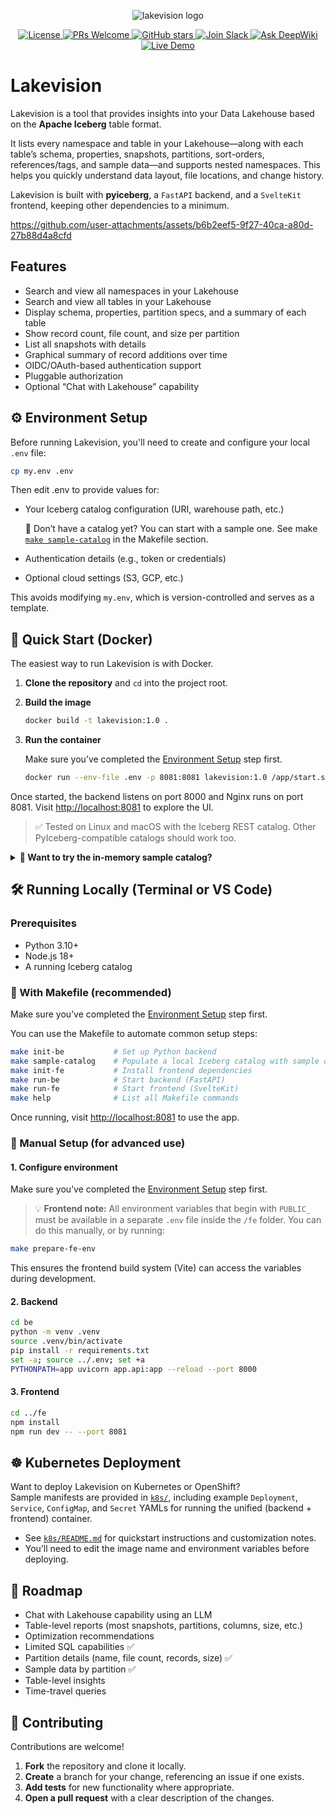 
<p align="center">
  <img src="https://raw.githubusercontent.com/lakevision-project/lakevision/assets/lakevision1.png" alt="lakevision logo">
</p>

<p align="center">
  <a href="https://github.com/lakevision-project/lakevision/blob/main/LICENSE">
    <img src="https://img.shields.io/github/license/lakevision-project/lakevision" alt="License">
  </a>
  <a href="https://github.com/lakevision-project/lakevision/pulls">
    <img src="https://img.shields.io/badge/PRs-welcome-brightgreen.svg" alt="PRs Welcome">
  </a>
  <a href="https://github.com/lakevision-project/lakevision/stargazers">
    <img src="https://img.shields.io/github/stars/lakevision-project/lakevision?style=social" alt="GitHub stars">
  </a>
  <a href="https://apache-iceberg.slack.com/join/shared_invite/zt-38eie4xmv-2v3kvRyFhNzv7BY~MBGtdQ#/shared-invite/email">
    <img src="https://img.shields.io/badge/Lakevision-Join_Slack-blue?logo=slack" alt="Join Slack">
  </a>
  <a href="https://deepwiki.com/lakevision-project/lakevision/">
    <img src="https://deepwiki.com/badge.svg" alt="Ask DeepWiki">
  </a>
  <a href="http://lakevision.draco.res.ibm.com">
    <img src="https://img.shields.io/badge/Live%20Demo-Try%20Now-brightgreen?logo=googlechrome" alt="Live Demo">
  </a>
</p>

# Lakevision

Lakevision is a tool that provides insights into your Data Lakehouse based on the **Apache Iceberg** table format.

It lists every namespace and table in your Lakehouse—along with each table’s schema, properties, snapshots, partitions, sort-orders, references/tags, and sample data—and supports nested namespaces. This helps you quickly understand data layout, file locations, and change history.

Lakevision is built with **pyiceberg**, a `FastAPI` backend, and a `SvelteKit` frontend, keeping other dependencies to a minimum.

<!-- disable for now
> 👉 Check the ["Live Demo"](http://host-tbd) to explore Lakevision’s features with sample data.
-->


https://github.com/user-attachments/assets/b6b2eef5-9f27-40ca-a80d-27b88d4a8cfd



## Features

* Search and view all namespaces in your Lakehouse
* Search and view all tables in your Lakehouse
* Display schema, properties, partition specs, and a summary of each table
* Show record count, file count, and size per partition
* List all snapshots with details
* Graphical summary of record additions over time
* OIDC/OAuth-based authentication support
* Pluggable authorization
* Optional “Chat with Lakehouse” capability

## ⚙️ Environment Setup

Before running Lakevision, you'll need to create and configure your local `.env` file:

```bash
cp my.env .env
```

Then edit .env to provide values for:

- Your Iceberg catalog configuration (URI, warehouse path, etc.)
  
  🧪 Don’t have a catalog yet? You can start with a sample one. See make [`make sample-catalog`](#with-makefile-recommended) in the Makefile section.

- Authentication details (e.g., token or credentials)
- Optional cloud settings (S3, GCP, etc.)

This avoids modifying `my.env`, which is version-controlled and serves as a template.

## 🚀 Quick Start (Docker)

The easiest way to run Lakevision is with Docker.

1. **Clone the repository** and `cd` into the project root.

2. **Build the image**

   ```bash
   docker build -t lakevision:1.0 .
   ```

3. **Run the container**

   Make sure you’ve completed the [Environment Setup](#environment-setup) step first.

   ```bash
   docker run --env-file .env -p 8081:8081 lakevision:1.0 /app/start.sh
   ```

Once started, the backend listens on port 8000 and Nginx runs on port 8081. Visit [http://localhost:8081](http://localhost:8081) to explore the UI.

> ✅ Tested on Linux and macOS with the Iceberg REST catalog. Other PyIceberg-compatible catalogs should work too.

<details>
<summary><strong>🧪 Want to try the in-memory sample catalog?</strong></summary>

To build the image with the sample in-memory Iceberg catalog included:

```bash
docker build --build-arg ENABLE_SAMPLE_CATALOG=true -t lakevision:1.0 .
```

- In your `.env`, comment out the default catalog settings and uncomment the sample catalog lines.
- Then run the container as above

</details> 

## 🛠️ Running Locally (Terminal or VS Code)

### Prerequisites

* Python 3.10+
* Node.js 18+
* A running Iceberg catalog

### 🔀 With Makefile (recommended)

Make sure you’ve completed the [Environment Setup](#environment-setup) step first.

You can use the Makefile to automate common setup steps:

```bash
make init-be           # Set up Python backend
make sample-catalog    # Populate a local Iceberg catalog with sample data
make init-fe           # Install frontend dependencies
make run-be            # Start backend (FastAPI)
make run-fe            # Start frontend (SvelteKit)
make help              # List all Makefile commands
```

Once running, visit [http://localhost:8081](http://localhost:8081) to use the app.

### 🔧 Manual Setup (for advanced use)

#### 1. Configure environment

Make sure you’ve completed the [Environment Setup](#environment-setup) step first.

> 💡 **Frontend note:**
> All environment variables that begin with `PUBLIC_` must be available in a separate `.env` file inside the `/fe` folder.
> You can do this manually, or by running:

```bash
make prepare-fe-env
```

This ensures the frontend build system (Vite) can access the variables during development.

#### 2. Backend

```bash
cd be
python -m venv .venv
source .venv/bin/activate
pip install -r requirements.txt
set -a; source ../.env; set +a
PYTHONPATH=app uvicorn app.api:app --reload --port 8000
```

#### 3. Frontend

```bash
cd ../fe
npm install
npm run dev -- --port 8081
```


## ☸️ Kubernetes Deployment

Want to deploy Lakevision on Kubernetes or OpenShift?  
Sample manifests are provided in [`k8s/`](k8s/), including example `Deployment`, `Service`, `ConfigMap`, and `Secret` YAMLs for running the unified (backend + frontend) container.

- See [`k8s/README.md`](k8s/README.md) for quickstart instructions and customization notes.
- You’ll need to edit the image name and environment variables before deploying.


## 🧭 Roadmap

* Chat with Lakehouse capability using an LLM
* Table-level reports (most snapshots, partitions, columns, size, etc.)
* Optimization recommendations
* Limited SQL capabilities ✅
* Partition details (name, file count, records, size) ✅
* Sample data by partition ✅
* Table-level insights
* Time-travel queries

## 🤝 Contributing

Contributions are welcome!

1. **Fork** the repository and clone it locally.
2. **Create** a branch for your change, referencing an issue if one exists.
3. **Add tests** for new functionality where appropriate.
4. **Open a pull request** with a clear description of the changes.

